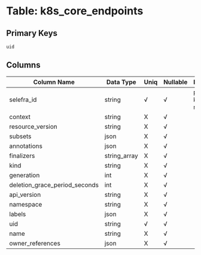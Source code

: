 # Table: k8s_core_endpoints

## Primary Keys 

```
uid
```


## Columns 

|  Column Name   |  Data Type  | Uniq | Nullable | Description | 
|  ----  | ----  | ----  | ----  | ---- | 
| selefra_id | string | √ | √ | primary keys value md5 | 
| context | string | X | √ |  | 
| resource_version | string | X | √ |  | 
| subsets | json | X | √ |  | 
| annotations | json | X | √ |  | 
| finalizers | string_array | X | √ |  | 
| kind | string | X | √ |  | 
| generation | int | X | √ |  | 
| deletion_grace_period_seconds | int | X | √ |  | 
| api_version | string | X | √ |  | 
| namespace | string | X | √ |  | 
| labels | json | X | √ |  | 
| uid | string | √ | √ |  | 
| name | string | X | √ |  | 
| owner_references | json | X | √ |  | 


